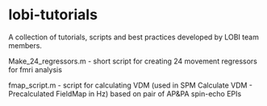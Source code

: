 # lobi-tutorials
A collection of tutorials, scripts and best practices developed by LOBI team members.

Make_24_regressors.m - short script for creating 24 movement regressors for fmri analysis

fmap_script.m - script for calculating VDM (used in SPM Calculate VDM - Precalculated FieldMap in Hz) based on pair of AP&PA spin-echo EPIs
